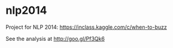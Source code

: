 nlp2014
=======

Project for NLP 2014: https://inclass.kaggle.com/c/when-to-buzz

See the analysis at http://goo.gl/Pf3Qk6
